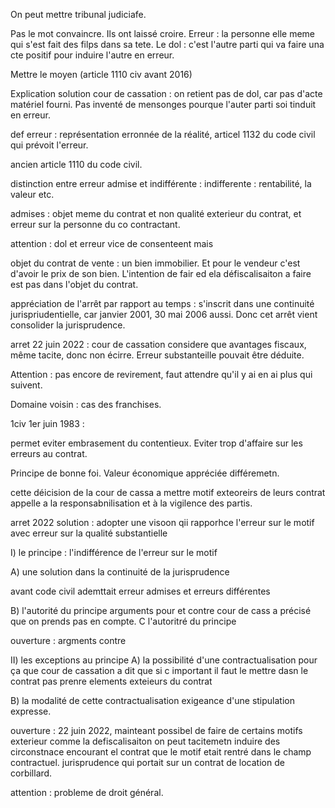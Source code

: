 On peut mettre tribunal judiciafe.

Pas le mot convaincre. Ils ont laissé croire.  Erreur : la personne elle meme qui s'est fait des filps dans sa tete. Le dol : c'est l'autre parti qui va faire una cte positif pour induire l'autre en erreur.

Mettre le moyen (article 1110 civ avant 2016)

Explication solution cour de cassation : on retient pas de dol, car pas d'acte matériel fourni. Pas inventé de mensonges pourque l'auter parti soi tinduit en erreur. 

def erreur : représentation erronnée de la réalité, articel 1132 du code civil qui prévoit l'erreur. 

ancien article 1110 du code civil. 

distinction entre erreur admise et indifférente :
indifferente : rentabilité, la valeur etc.

admises : objet meme du contrat et non qualité exterieur du contrat, et erreur sur la personne du co contractant. 

attention : dol et erreur vice de consenteent mais 

objet du contrat de vente : un bien immobilier. Et pour le vendeur c'est d'avoir le prix de son bien. L'intention de fair ed ela défiscalisaiton a faire est pas dans l'objet du contrat.

appréciation de l'arrêt par rapport au temps :
s'inscrit dans une continuité jurispriudentielle, car janvier 2001, 30 mai 2006 aussi. Donc cet arrêt vient consolider la jurisprudence.

arret 22 juin 2022 : cour de cassation considere que avantages fiscaux, même tacite, donc non écirre. Erreur substanteille pouvait être déduite.

Attention : pas encore de revirement, faut attendre qu'il y ai en ai plus qui suivent. 

Domaine voisin : cas des franchises.

1civ 1er juin 1983 : 

permet eviter embrasement du contentieux. Eviter trop d'affaire sur les erreurs au contrat. 

Principe de bonne foi. Valeur économique appréciée différemetn.

cette déicision de la cour de cassa a mettre motif exteoreirs de leurs contrat appelle a la responsabnilisation et à la vigilence des partis.

arret 2022 solution : adopter une visoon qii rapporhce l'erreur sur le motif avec erreur sur la qualité substantielle


I) le principe : l'indifférence de l'erreur sur le motif

A) une solution dans la continuité de la jurisprudence

avant code civil ademttait erreur admises et erreurs différentes

B) l'autorité du principe
arguments pour et contre
cour de cass a précisé que on prends pas en compte. C l'autoritré du principe

ouverture : argments contre

II) les exceptions au principe
A) la possibilité d'une contractualisation
pour ça que cour de cassation a dit que si c important il faut le mettre dasn le contrat
pas prenre elements exteieurs du contrat

B) la modalité de cette contractualisation
exigeance d'une stipulation expresse. 

ouverture : 22 juin 2022, mainteant possibel de faire de certains motifs exterieur comme la defiscalisaiton on peut tacitemetn induire des circonstnace encourant el contrat que le motif etait rentré dans le champ contractuel. jurisprudence qui portait sur un contrat de location de corbillard. 

attention : probleme de droit général.

